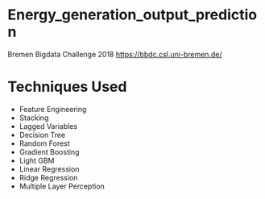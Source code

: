 # Energy_generation_output_prediction
Bremen Bigdata Challenge 2018 https://bbdc.csl.uni-bremen.de/

# Techniques Used
- Feature Engineering
- Stacking
- Lagged Variables
- Decision Tree
- Random Forest
- Gradient Boosting 
- Light GBM
- Linear Regression
- Ridge Regression
- Multiple Layer Perception
